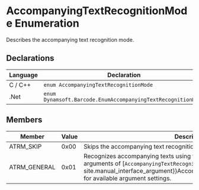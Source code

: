# AccompanyingTextRecognitionMode Enumeration
Describes the accompanying text recognition mode.   


## Declarations
   
| Language | Declaration |
| -------- | ----------- |
| C / C++ | `enum AccompanyingTextRecognitionMode` |
| .Net | `enum Dynamsoft.Barcode.EnumAccompanyingTextRecognitionMode` |


## Members
   
| Member | Value | Description |
| ------ | ----- | ----------- |
| ATRM_SKIP | 0x00 | Skips the accompanying text recognition. |
| ATRM_GENERAL  | 0x01 | Recognizes accompanying texts using the general algorithm. Check arguments of [`AccompanyingTextRecognitionModes`]({{ site.manual_interface_argument}}AccompanyingTextRecognitionModes.html) for available argument settings. |
